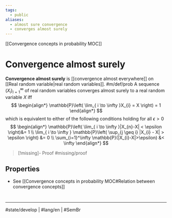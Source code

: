 ```yaml
---
tags:
  - public
aliases:
  - almost sure convergence
  - converges almost surely
---
```

[[Convergence concepts in probability MOC]]
# Convergence almost surely

**Convergence almost surely** is [[convergence almost everywhere]] on [[Real random variable|real random variables]]. #m/def/prob 
A sequence $(X_i)_{i=1}^\infty$ of real random variables converges almost surely to a real random variable $X$ iff
$$
\begin{align*}
\mathbb{P}\left( \lim_{ i \to \infty }X_{i} = X  \right) = 1
\end{align*}
$$
which is equivalent to either of the following conditions holding for all $\epsilon>0$
$$
\begin{align*}
\mathbb{P}\left( \lim_{ i \to \infty }|X_{n}-X| < \epsilon  \right)&= 1 \\
\lim_{ i \to \infty } \mathbb{P}\left( \sup_{j \geq i} |X_{i} - X| > \epsilon \right) &= 0 \\
\sum_{i=1}^\infty \mathbb{P}(|X_{i}-X|>\epsilon) &< \infty
\end{align*}
$$

> [!missing]- Proof
> #missing/proof

## Properties

- See [[Convergence concepts in probability MOC#Relation between convergence concepts]]

#
---
#state/develop | #lang/en | #SemBr